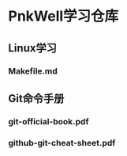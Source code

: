 # PnkWell学习仓库
## Linux学习
### Makefile.md
## Git命令手册
### git-official-book.pdf
### github-git-cheat-sheet.pdf

